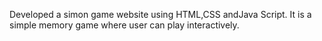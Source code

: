 Developed a simon game website using HTML,CSS andJava Script.
It is a simple memory game where user can play interactively.

